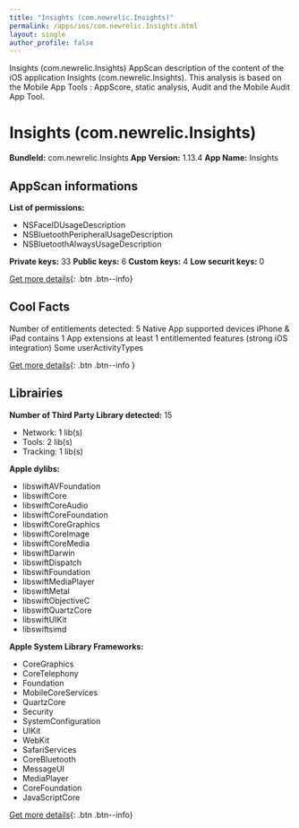 ```yaml
---
title: "Insights (com.newrelic.Insights)"
permalink: /apps/ios/com.newrelic.Insights.html
layout: single
author_profile: false
---
```

Insights (com.newrelic.Insights) AppScan description of the content of the iOS application Insights (com.newrelic.Insights). This analysis is based on the Mobile App Tools : AppScore, static analysis, Audit and the Mobile Audit App Tool.

# Insights (com.newrelic.Insights)

**BundleId:** com.newrelic.Insights
**App Version:** 1.13.4
**App Name:** Insights


## AppScan informations 

**List of permissions:** 
- NSFaceIDUsageDescription
- NSBluetoothPeripheralUsageDescription
- NSBluetoothAlwaysUsageDescription
  
  
**Private keys:** 33
**Public keys:** 6
**Custom keys:** 4
**Low securit keys:** 0
  
[Get more details](/pricing.html){: .btn .btn--info}

## Cool Facts

Number of entitlements detected: 5
Native App
supported devices iPhone & iPad
contains 1 App extensions
at least 1 entitlemented features (strong iOS integration)
Some userActivityTypes
  
[Get more details](/pricing.html){: .btn .btn--info }

## Librairies 
**Number of Third Party Library detected:** 15
- Network: 1 lib(s)
- Tools: 2 lib(s)
- Tracking: 1 lib(s)


**Apple dylibs:**
- libswiftAVFoundation
- libswiftCore
- libswiftCoreAudio
- libswiftCoreFoundation
- libswiftCoreGraphics
- libswiftCoreImage
- libswiftCoreMedia
- libswiftDarwin
- libswiftDispatch
- libswiftFoundation
- libswiftMediaPlayer
- libswiftMetal
- libswiftObjectiveC
- libswiftQuartzCore
- libswiftUIKit
- libswiftsimd


**Apple System Library Frameworks:**
- CoreGraphics
- CoreTelephony
- Foundation
- MobileCoreServices
- QuartzCore
- Security
- SystemConfiguration
- UIKit
- WebKit
- SafariServices
- CoreBluetooth
- MessageUI
- MediaPlayer
- CoreFoundation
- JavaScriptCore


  
[Get more details](/pricing.html){: .btn .btn--info}

